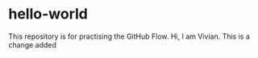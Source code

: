 # hello-world
This repository is for practising the GitHub Flow.
Hi, I am Vivian. This is a change added
